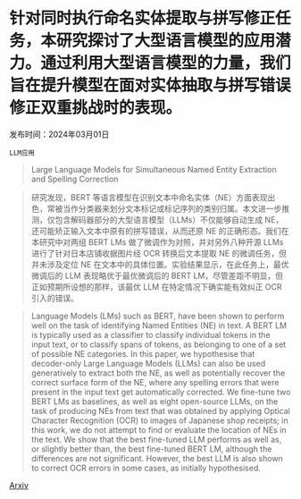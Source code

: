 # 针对同时执行命名实体提取与拼写修正任务，本研究探讨了大型语言模型的应用潜力。通过利用大型语言模型的力量，我们旨在提升模型在面对实体抽取与拼写错误修正双重挑战时的表现。

发布时间：2024年03月01日

`LLM应用`

> Large Language Models for Simultaneous Named Entity Extraction and Spelling Correction

> 研究发现，BERT 等语言模型在识别文本中命名实体（NE）方面表现出色，常被当作分类器来划分文本标记或标记序列的类别归属。本文进一步推测，仅包含解码器部分的大型语言模型（LLMs）不仅能够自动生成 NE，还可能矫正输入文本中原有的拼写错误，从而还原 NE 的正确形态。我们在本研究中对两组 BERT LMs 做了微调作为对照，并对另外八种开源 LLMs 进行了针对日本店铺收据图片经 OCR 转换后文本提取 NE 的微调任务，但并未涉及定位 NE 在文本中的具体位置。实验结果显示，在此任务上，最优微调后的 LLM 表现略优于最优微调后的 BERT LM，尽管差距不明显，但正如预期所设想的那样，该最优 LLM 在特定情况下确实能有效纠正 OCR 引入的错误。

> Language Models (LMs) such as BERT, have been shown to perform well on the task of identifying Named Entities (NE) in text. A BERT LM is typically used as a classifier to classify individual tokens in the input text, or to classify spans of tokens, as belonging to one of a set of possible NE categories.
  In this paper, we hypothesise that decoder-only Large Language Models (LLMs) can also be used generatively to extract both the NE, as well as potentially recover the correct surface form of the NE, where any spelling errors that were present in the input text get automatically corrected.
  We fine-tune two BERT LMs as baselines, as well as eight open-source LLMs, on the task of producing NEs from text that was obtained by applying Optical Character Recognition (OCR) to images of Japanese shop receipts; in this work, we do not attempt to find or evaluate the location of NEs in the text.
  We show that the best fine-tuned LLM performs as well as, or slightly better than, the best fine-tuned BERT LM, although the differences are not significant. However, the best LLM is also shown to correct OCR errors in some cases, as initially hypothesised.

[Arxiv](https://arxiv.org/abs/2403.00528)